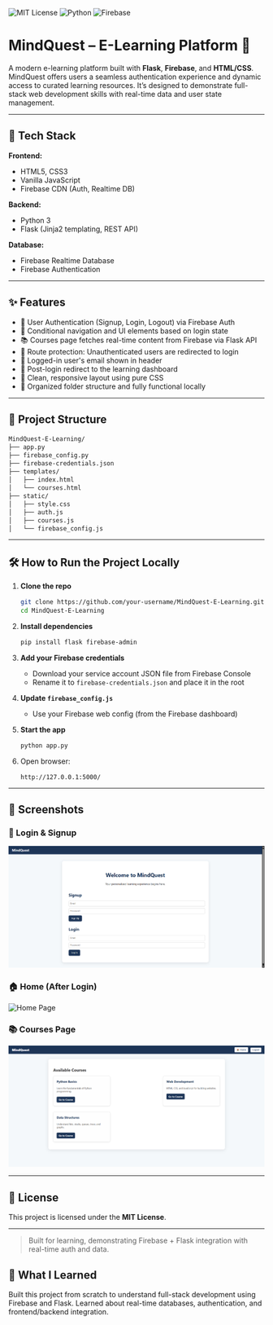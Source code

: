 ![MIT License](https://img.shields.io/badge/license-MIT-green)
![Python](https://img.shields.io/badge/Built%20with-Python-blue)
![Firebase](https://img.shields.io/badge/Firebase-Enabled-orange)
# MindQuest – E-Learning Platform 🧠

A modern e-learning platform built with **Flask**, **Firebase**, and **HTML/CSS**. MindQuest offers users a seamless authentication experience and dynamic access to curated learning resources. It’s designed to demonstrate full-stack web development skills with real-time data and user state management.

---

## 🔧 Tech Stack

**Frontend:**
- HTML5, CSS3  
- Vanilla JavaScript  
- Firebase CDN (Auth, Realtime DB)

**Backend:**
- Python 3  
- Flask (Jinja2 templating, REST API)

**Database:**
- Firebase Realtime Database  
- Firebase Authentication

---

## ✨ Features

- 🔐 User Authentication (Signup, Login, Logout) via Firebase Auth  
- 🧭 Conditional navigation and UI elements based on login state  
- 📚 Courses page fetches real-time content from Firebase via Flask API  
- 🚫 Route protection: Unauthenticated users are redirected to login  
- 👤 Logged-in user's email shown in header  
- 🔁 Post-login redirect to the learning dashboard  
- 🎯 Clean, responsive layout using pure CSS  
- 📂 Organized folder structure and fully functional locally

---

## 📁 Project Structure

```
MindQuest-E-Learning/
├── app.py
├── firebase_config.py
├── firebase-credentials.json
├── templates/
│   ├── index.html
│   └── courses.html
├── static/
│   ├── style.css
│   ├── auth.js
│   ├── courses.js
│   └── firebase_config.js
```

---

## 🛠️ How to Run the Project Locally

1. **Clone the repo**
   ```bash
   git clone https://github.com/your-username/MindQuest-E-Learning.git
   cd MindQuest-E-Learning
   ```

2. **Install dependencies**
   ```bash
   pip install flask firebase-admin
   ```

3. **Add your Firebase credentials**
   - Download your service account JSON file from Firebase Console  
   - Rename it to `firebase-credentials.json` and place it in the root  

4. **Update `firebase_config.js`**
   - Use your Firebase web config (from the Firebase dashboard)

5. **Start the app**
   ```bash
   python app.py
   ```

6. Open browser:
   ```
   http://127.0.0.1:5000/
   ```

---

## 📸 Screenshots

### 🔐 Login & Signup
![Login and Signup](screenshots/login_signup.png)

### 🏠 Home (After Login)
![Home Page](screenshots/home_loggedin.png)

### 📚 Courses Page
![Courses Page](screenshots/courses_page.png)

---

## 🪪 License

This project is licensed under the **MIT License**.

---

> Built for learning, demonstrating Firebase + Flask integration with real-time auth and data.
## 🧠 What I Learned
Built this project from scratch to understand full-stack development using Firebase and Flask. Learned about real-time databases, authentication, and frontend/backend integration.
